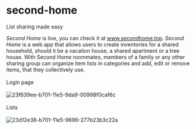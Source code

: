 # second-home
List sharing made easy

<i>Second Home</i> is live, you can check it at www.secondhome.top.
<i>Second Home</i> is a web app that allows users to create inventories for a shared household, should it be a vacation house, a shared apartment or a tree house. With Second Home roommates, members of a family or any other sharing group can organize item lists in categories and add, edit or remove items, that they collectively use.  
<br>
Login page<br><br>
![23f639ee-b701-11e5-9da9-00998f0caf6c](https://cloud.githubusercontent.com/assets/16562886/12378379/ab99a422-bd3b-11e5-9561-7694ba2e9b23.jpg)
<br><br>
Lists<br><br>
![23d12e38-b701-11e5-9696-277b23b3c22a](https://cloud.githubusercontent.com/assets/16562886/12378378/ab95a188-bd3b-11e5-84c6-5c007809c2e8.jpg)

